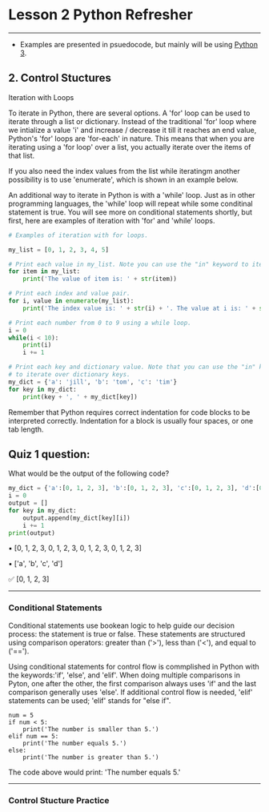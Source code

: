 # Lesson 2 Python Refresher

___

* Examples are presented in psuedocode, but mainly will be using [Python 3](https://www.python.org/download/releases/3.0/). 

## 2. Control Stuctures 

Iteration with Loops

To iterate in Python, there are several options. A 'for' loop can be used to iterate through a list or dictionary. Instead of the traditional 'for' loop where we intialize a value 'i' and increase / decrease it till it reaches an end value, Python's 'for' loops are 'for-each' in nature. This means that when you are iterating using a 'for loop' over a list, you actually iterate over the items of that list. 

If you also need the index values from the list while iteratingm another possibility is to use 'enumerate', which is shown in an example below. 

An additional way to iterate in Python is with a 'while' loop. Just as in other programming languages, the 'while' loop will repeat while some conditinal statement is true. You will see more on conditional statements shortly, but first, here are examples of iteration with 'for' and 'while' loops. 

```Python
# Examples of iteration with for loops.

my_list = [0, 1, 2, 3, 4, 5]

# Print each value in my_list. Note you can use the "in" keyword to iterate over a list.
for item in my_list:
    print('The value of item is: ' + str(item))

# Print each index and value pair.
for i, value in enumerate(my_list):
    print('The index value is: ' + str(i) + '. The value at i is: ' + str(value))

# Print each number from 0 to 9 using a while loop.
i = 0
while(i < 10):
    print(i)
    i += 1

# Print each key and dictionary value. Note that you can use the "in" keyword 
# to iterate over dictionary keys.
my_dict = {'a': 'jill', 'b': 'tom', 'c': 'tim'}
for key in my_dict:
    print(key + ', ' + my_dict[key])
```

Remember that Python requires correct indentation for code blocks to be interpreted correctly. Indentation for a block is usually four spaces, or one tab length. 

## Quiz 1 question:

What would be the output of the following code?

```Python 
my_dict = {'a':[0, 1, 2, 3], 'b':[0, 1, 2, 3], 'c':[0, 1, 2, 3], 'd':[0, 1, 2, 3]}
i = 0
output = []
for key in my_dict:
    output.append(my_dict[key][i])
    i += 1
print(output)
```

:black_small_square: [0, 1, 2, 3, 0, 1, 2, 3, 0, 1, 2, 3, 0, 1, 2, 3]


:black_small_square: ['a', 'b', 'c', 'd']


:white_check_mark:  [0, 1, 2, 3]

___

### Conditional Statements

Conditional statements use bookean logic to help guide our decision process: the statement is true or false. These statements are structured using comparison operators: greater than ('>'), less than ('<'), and equal to ('==').

Using conditional statements for control flow is commplished in Python with the keywords:'if', 'else', and 'elif'. When doing multiple comparisons in Pyton, one after the other, the first comparison always uses 'if' and the last comparison generally uses 'else'. If additional control flow is needed, 'elif' statements can be used; 'elif' stands for "else if". 

```Pthon 
num = 5
if num < 5:
    print('The number is smaller than 5.')
elif num == 5:
    print('The number equals 5.')
else:
    print('The number is greater than 5.')
```
The code above would print: 'The number equals 5.'

___

### Control Stucture Practice 


